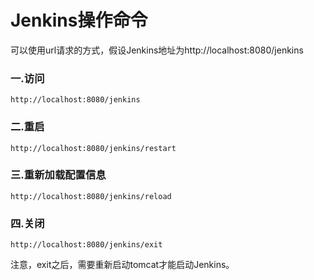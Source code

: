 # Jenkins操作命令

可以使用url请求的方式，假设Jenkins地址为http://localhost:8080/jenkins

### 一.访问

```
http://localhost:8080/jenkins
```

### 二.重启

```
http://localhost:8080/jenkins/restart
```

### 三.重新加载配置信息

```
http://localhost:8080/jenkins/reload
```

### 四.关闭

```
http://localhost:8080/jenkins/exit
```

注意，exit之后，需要重新启动tomcat才能启动Jenkins。

